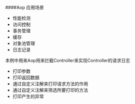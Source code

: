####Aop 应用场景  
* 性能检测
* 访问控制
* 事务管理
* 缓存
* 对象池管理
* 日志记录

本例中用来Aop用来拦截Controller来实现Controller的请求日志

* 打印参数
* 打印返回数据
* 通过自定义注解来打印请求方法的作用
* 通过自定义注解来筛选所要打印的方法
* 打印产生的异常